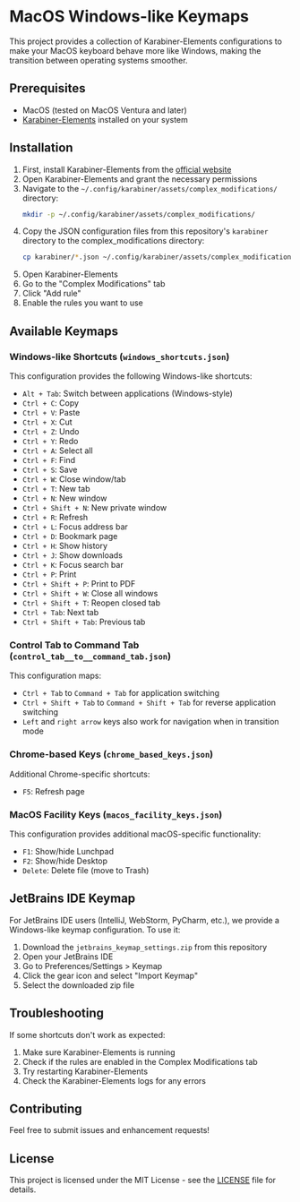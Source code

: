 # MacOS Windows-like Keymaps

This project provides a collection of Karabiner-Elements configurations to make your MacOS keyboard behave more like Windows, making the transition between operating systems smoother.

## Prerequisites

- MacOS (tested on MacOS Ventura and later)
- [Karabiner-Elements](https://karabiner-elements.pqrs.org/) installed on your system

## Installation

1. First, install Karabiner-Elements from the [official website](https://karabiner-elements.pqrs.org/)
2. Open Karabiner-Elements and grant the necessary permissions
3. Navigate to the `~/.config/karabiner/assets/complex_modifications/` directory:
   ```bash
   mkdir -p ~/.config/karabiner/assets/complex_modifications/
   ```
4. Copy the JSON configuration files from this repository's `karabiner` directory to the complex_modifications directory:
   ```bash
   cp karabiner/*.json ~/.config/karabiner/assets/complex_modifications/
   ```
5. Open Karabiner-Elements
6. Go to the "Complex Modifications" tab
7. Click "Add rule"
8. Enable the rules you want to use

## Available Keymaps

### Windows-like Shortcuts (`windows_shortcuts.json`)

This configuration provides the following Windows-like shortcuts:

- `Alt + Tab`: Switch between applications (Windows-style)
- `Ctrl + C`: Copy
- `Ctrl + V`: Paste
- `Ctrl + X`: Cut
- `Ctrl + Z`: Undo
- `Ctrl + Y`: Redo
- `Ctrl + A`: Select all
- `Ctrl + F`: Find
- `Ctrl + S`: Save
- `Ctrl + W`: Close window/tab
- `Ctrl + T`: New tab
- `Ctrl + N`: New window
- `Ctrl + Shift + N`: New private window
- `Ctrl + R`: Refresh
- `Ctrl + L`: Focus address bar
- `Ctrl + D`: Bookmark page
- `Ctrl + H`: Show history
- `Ctrl + J`: Show downloads
- `Ctrl + K`: Focus search bar
- `Ctrl + P`: Print
- `Ctrl + Shift + P`: Print to PDF
- `Ctrl + Shift + W`: Close all windows
- `Ctrl + Shift + T`: Reopen closed tab
- `Ctrl + Tab`: Next tab
- `Ctrl + Shift + Tab`: Previous tab

### Control Tab to Command Tab (`control_tab__to__command_tab.json`)

This configuration maps:
- `Ctrl + Tab` to `Command + Tab` for application switching
- `Ctrl + Shift + Tab` to `Command + Shift + Tab` for reverse application switching
- `Left` and `right arrow` keys also work for navigation when in transition mode


### Chrome-based Keys (`chrome_based_keys.json`)

Additional Chrome-specific shortcuts:
- `F5`: Refresh page

### MacOS Facility Keys (`macos_facility_keys.json`)

This configuration provides additional macOS-specific functionality:
- `F1`: Show/hide Lunchpad
- `F2`: Show/hide Desktop
- `Delete`: Delete file (move to Trash)

## JetBrains IDE Keymap

For JetBrains IDE users (IntelliJ, WebStorm, PyCharm, etc.), we provide a Windows-like keymap configuration. To use it:

1. Download the `jetbrains_keymap_settings.zip` from this repository
2. Open your JetBrains IDE
3. Go to Preferences/Settings > Keymap
4. Click the gear icon and select "Import Keymap"
5. Select the downloaded zip file

## Troubleshooting

If some shortcuts don't work as expected:

1. Make sure Karabiner-Elements is running
2. Check if the rules are enabled in the Complex Modifications tab
3. Try restarting Karabiner-Elements
4. Check the Karabiner-Elements logs for any errors

## Contributing

Feel free to submit issues and enhancement requests!

## License

This project is licensed under the MIT License - see the [LICENSE](LICENSE) file for details.
